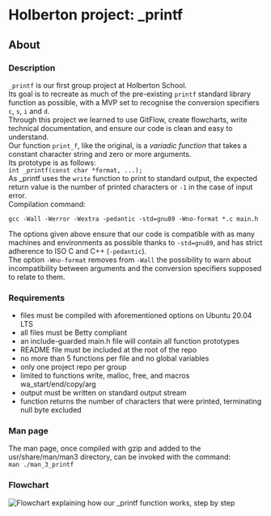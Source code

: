 # Holberton project: _printf

## About
### Description
`_printf` is our first group project at Holberton School.<br/>
Its goal is to recreate as much of the pre-existing `printf` standard library function as possible, with a MVP set to recognise the conversion specifiers `c`, `s`, `i` and `d`.<br/>
Through this project we learned to use GitFlow, create flowcharts, write technical documentation, and ensure our code is clean and easy to understand.<br/>
Our function `print_f`, like the original, is a _variadic function_ that takes a constant character string and zero or more arguments.<br/>
Its prototype is as follows:<br/>
`int _printf(const char *format, ...);`<br/>
As _printf uses the `write` function to print to standard output, the expected return value is the number of printed characters or `-1` in the case of input error.<br/>
Compilation command:<br/>
```
gcc -Wall -Werror -Wextra -pedantic -std=gnu89 -Wno-format *.c main.h
```
The options given above ensure that our code is compatible with as many machines and environments as possible thanks to `-std=gnu89`, and has strict adherence to ISO C and C++ (`-pedantic`).<br/>The option `-Wno-format` removes from `-Wall` the possibility to warn about incompatibility between arguments and the conversion specifiers supposed to relate to them.<br/>

### Requirements
* files must be compiled with aforementioned options on Ubuntu 20.04 LTS
* all files must be Betty compliant
* an include-guarded main.h file will contain all function prototypes
* README file must be included at the root of the repo
* no more than 5 functions per file and no global variables
* only one project repo per group
* limited to functions write, malloc, free, and macros wa_start/end/copy/arg
* output must be written on standard output stream
* function returns the number of characters that were printed, terminating null byte excluded

### Man page
The man page, once compiled with gzip and added to the usr/share/man/man3 directory, can be invoked with the command:<br/>
`man ./man_3_printf`<br/>

### Flowchart
![Flowchart explaining how our _printf function works, step by step](https://drive.google.com/file/d/14GAWm2JMoHKC-wZ17XkppK0ImN1FpPuw/preview)
